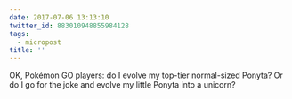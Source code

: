 ```yaml
---
date: 2017-07-06 13:13:10
twitter_id: 883010948855984128
tags:
  - micropost
title: ''
---
```


OK, Pokémon GO players: do I evolve my top-tier normal-sized Ponyta? Or do I go for the joke and evolve my little Ponyta into a unicorn?
